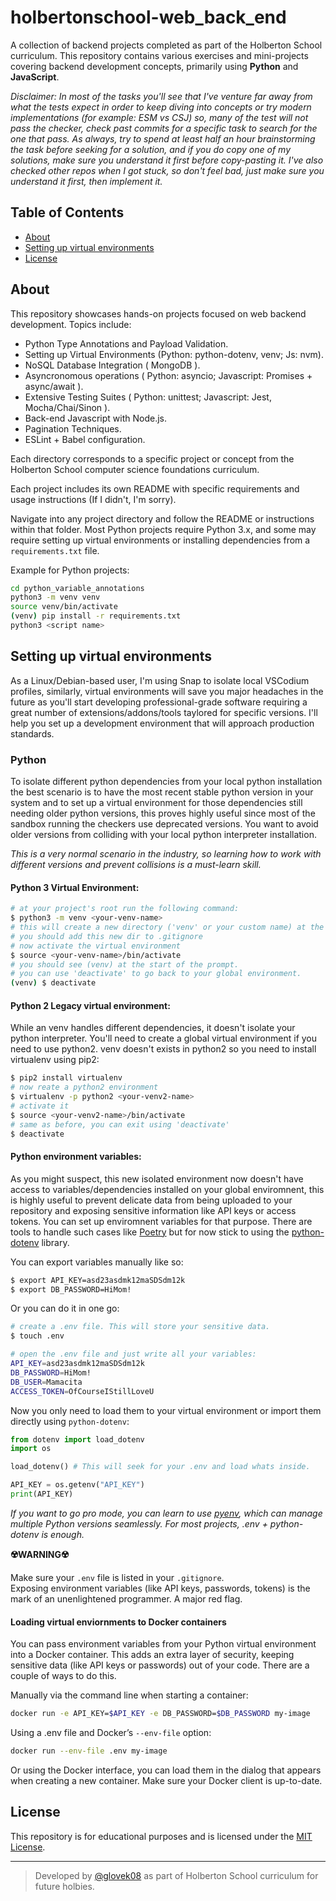 # holbertonschool-web_back_end

A collection of backend projects completed as part of the Holberton School curriculum. This repository contains various exercises and mini-projects covering backend development concepts, primarily using **Python** and **JavaScript**.

<i>Disclaimer: In most of the tasks you'll see that I've venture far away from what the tests expect in order to keep diving into concepts or try modern implementations (for example: ESM vs CSJ) so, many of the test will not pass the checker, check past commits for a specific task to search for the one that pass. As always, try to spend at least half an hour brainstorming the task before seeking for a solution, and if you do copy one of my solutions, make sure you understand it first before copy-pasting it. I've also checked other repos when I got stuck, so don't feel bad, just make sure you understand it first, then implement it.</i>

## Table of Contents

- [About](#about)
- [Setting up virtual environments](#setting-up-virtual-environments)
- [License](#license)

## About

This repository showcases hands-on projects focused on web backend development. Topics include:

- Python Type Annotations and Payload Validation.
- Setting up Virtual Environments (Python: python-dotenv, venv; Js: nvm).
- NoSQL Database Integration ( MongoDB ).
- Asyncronomous operations ( Python: asyncio; Javascript: Promises + async/await ).
- Extensive Testing Suites ( Python: unittest; Javascript: Jest, Mocha/Chai/Sinon ).
- Back-end Javascript with Node.js.
- Pagination Techniques.
- ESLint + Babel configuration.

Each directory corresponds to a specific project or concept from the Holberton School computer science foundations curriculum.

Each project includes its own README with specific requirements and usage instructions (If I didn't, I'm sorry).

Navigate into any project directory and follow the README or instructions within that folder. Most Python projects require Python 3.x, and some may require setting up virtual environments or installing dependencies from a `requirements.txt` file.

Example for Python projects:

```bash
cd python_variable_annotations
python3 -m venv venv
source venv/bin/activate
(venv) pip install -r requirements.txt
python3 <script name>
```

## Setting up virtual environments

As a Linux/Debian-based user, I'm using Snap to isolate local VSCodium profiles, similarly, virtual environments will save you major headaches in the future as you'll start developing professional-grade software requiring a great number of extensions/addons/tools taylored for specific versions. I'll help you set up a development environment that will approach production standards.

### Python
To isolate different python dependencies from your local python installation the best scenario is to have the most recent stable python version in your system and to set up a virtual environment for those dependencies still needing older python versions, this proves highly useful since most of the sandbox running the checkers use deprecated versions. You want to avoid older versions from colliding with your local python interpreter installation.

<i>This is a very normal scenario in the industry, so learning how to work with different versions and prevent collisions is a must-learn skill.</i>

#### Python 3 Virtual Environment:
```bash
# at your project's root run the following command:
$ python3 -m venv <your-venv-name>
# this will create a new directory ('venv' or your custom name) at the root of your project.
# you should add this new dir to .gitignore
# now activate the virtual environment
$ source <your-venv-name>/bin/activate
# you should see (venv) at the start of the prompt.
# you can use 'deactivate' to go back to your global environment.
(venv) $ deactivate
```

#### Python 2 Legacy virtual environment:
While an venv handles different dependencies, it doesn't isolate your python interpreter. You'll need to create a global virtual environment if you need to use python2. venv doesn't exists in python2 so you need to install virtualenv using pip2:
```bash
$ pip2 install virtualenv
# now reate a python2 environment
$ virtualenv -p python2 <your-venv2-name>
# activate it
$ source <your-venv2-name>/bin/activate
# same as before, you can exit using 'deactivate'
$ deactivate
```

#### Python environment variables:
As you might suspect, this new isolated environment now doesn't have access to variables/dependencies installed on your global enviromnent, this is highly useful to prevent delicate data from being uploaded to your repository and exposing sensitive information like API keys or access tokens. You can set up enviromnent variables for that purpose. There are tools to handle such cases like [Poetry](https://python-poetry.org/) but for now stick to using the [python-dotenv](https://pypi.org/project/python-dotenv/) library.

You can export variables manually like so:
```bash
$ export API_KEY=asd23asdmk12maSDSdm12k
$ export DB_PASSWORD=HiMom!
```
Or you can do it in one go:
```bash
# create a .env file. This will store your sensitive data.
$ touch .env

# open the .env file and just write all your variables:
API_KEY=asd23asdmk12maSDSdm12k
DB_PASSWORD=HiMom!
DB_USER=Mamacita
ACCESS_TOKEN=OfCourseIStillLoveU
```
Now you only need to load them to your virtual environment or import them directly using `python-dotenv`:
```python
from dotenv import load_dotenv
import os

load_dotenv() # This will seek for your .env and load whats inside.

API_KEY = os.getenv("API_KEY")
print(API_KEY)
```

<i>If you want to go pro mode, you can learn to use [pyenv](https://github.com/pyenv/pyenv), which can manage multiple Python versions seamlessly. For most projects, .env + python-dotenv is enough.</i>

**☢️WARNING☢️**

Make sure your `.env` file is listed in your `.gitignore`.  
Exposing environment variables (like API keys, passwords, tokens) is the mark of an unenlightened programmer. A major red flag.

#### Loading virtual enviornments to Docker containers

You can pass environment variables from your Python virtual environment into a Docker container. This adds an extra layer of security, keeping sensitive data (like API keys or passwords) out of your code.
There are a couple of ways to do this.

Manually via the command line when starting a container:
```bash
docker run -e API_KEY=$API_KEY -e DB_PASSWORD=$DB_PASSWORD my-image
```
Using a .env file and Docker’s `--env-file` option:
```bash
docker run --env-file .env my-image
```
Or using the Docker interface, you can load them in the dialog that appears when creating a new container. Make sure your Docker client is up-to-date.

## License

This repository is for educational purposes and is licensed under the [MIT License](LICENSE).

---

> Developed by [@glovek08](https://github.com/glovek08) as part of Holberton School curriculum for future holbies.
